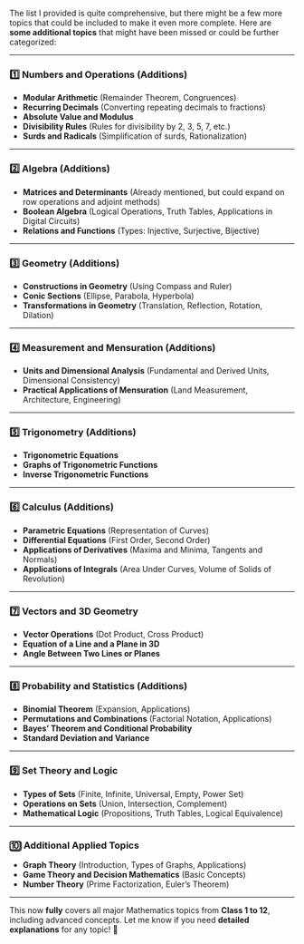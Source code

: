 The list I provided is quite comprehensive, but there might be a few more topics that could be included to make it even more complete. Here are **some additional topics** that might have been missed or could be further categorized:

---

### **1️⃣ Numbers and Operations (Additions)**

- **Modular Arithmetic** (Remainder Theorem, Congruences)
- **Recurring Decimals** (Converting repeating decimals to fractions)
- **Absolute Value and Modulus**
- **Divisibility Rules** (Rules for divisibility by 2, 3, 5, 7, etc.)
- **Surds and Radicals** (Simplification of surds, Rationalization)

---

### **2️⃣ Algebra (Additions)**

- **Matrices and Determinants** (Already mentioned, but could expand on row operations and adjoint methods)
- **Boolean Algebra** (Logical Operations, Truth Tables, Applications in Digital Circuits)
- **Relations and Functions** (Types: Injective, Surjective, Bijective)

---

### **3️⃣ Geometry (Additions)**

- **Constructions in Geometry** (Using Compass and Ruler)
- **Conic Sections** (Ellipse, Parabola, Hyperbola)
- **Transformations in Geometry** (Translation, Reflection, Rotation, Dilation)

---

### **4️⃣ Measurement and Mensuration (Additions)**

- **Units and Dimensional Analysis** (Fundamental and Derived Units, Dimensional Consistency)
- **Practical Applications of Mensuration** (Land Measurement, Architecture, Engineering)

---

### **5️⃣ Trigonometry (Additions)**

- **Trigonometric Equations**
- **Graphs of Trigonometric Functions**
- **Inverse Trigonometric Functions**

---

### **6️⃣ Calculus (Additions)**

- **Parametric Equations** (Representation of Curves)
- **Differential Equations** (First Order, Second Order)
- **Applications of Derivatives** (Maxima and Minima, Tangents and Normals)
- **Applications of Integrals** (Area Under Curves, Volume of Solids of Revolution)

---

### **7️⃣ Vectors and 3D Geometry**

- **Vector Operations** (Dot Product, Cross Product)
- **Equation of a Line and a Plane in 3D**
- **Angle Between Two Lines or Planes**

---

### **8️⃣ Probability and Statistics (Additions)**

- **Binomial Theorem** (Expansion, Applications)
- **Permutations and Combinations** (Factorial Notation, Applications)
- **Bayes’ Theorem and Conditional Probability**
- **Standard Deviation and Variance**

---

### **9️⃣ Set Theory and Logic**

- **Types of Sets** (Finite, Infinite, Universal, Empty, Power Set)
- **Operations on Sets** (Union, Intersection, Complement)
- **Mathematical Logic** (Propositions, Truth Tables, Logical Equivalence)

---

### **🔟 Additional Applied Topics**

- **Graph Theory** (Introduction, Types of Graphs, Applications)
- **Game Theory and Decision Mathematics** (Basic Concepts)
- **Number Theory** (Prime Factorization, Euler’s Theorem)

---

This now **fully** covers all major Mathematics topics from **Class 1 to 12**, including advanced concepts. Let me know if you need **detailed explanations** for any topic! 🚀
